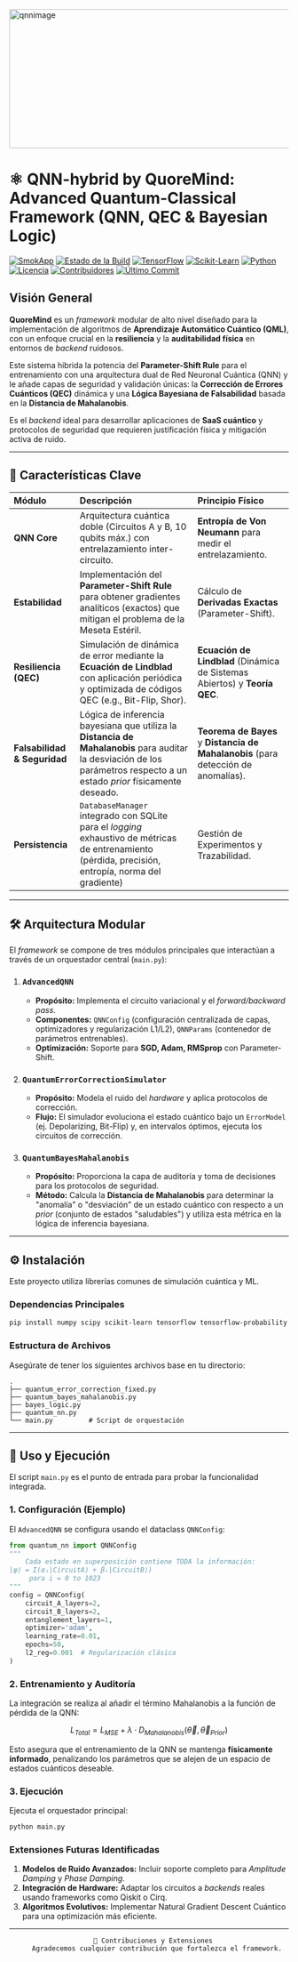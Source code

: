 <img width="980" height="250" alt="qnnimage" src="https://github.com/user-attachments/assets/9e703b44-2bb6-46ae-a91b-6a2160489ae6" />

# ⚛️ QNN-hybrid by QuoreMind: Advanced Quantum-Classical Framework (QNN, QEC & Bayesian Logic)
[![SmokApp](https://img.shields.io/badge/SmokApp-Software-black)](https://github.com/tlacaelel666/)
[![Estado de la Build](https://img.shields.io/badge/build-passing-brightgreen)](tlacaelel666/QNN-hybrid)
[![TensorFlow](https://img.shields.io/badge/TensorFlow-2.5.0-orange)](https://www.tensorflow.org/)
[![Scikit-Learn](https://img.shields.io/badge/Scikit--Learn-0.24.2-blue)](https://scikit-learn.org/)
[![Python](https://img.shields.io/badge/Python-3.8-blue)](https://www.python.org/)
[![Licencia](https://img.shields.io/badge/license-Apache2.0-blue.svg)](LICENSE)
[![Contribuidores](https://img.shields.io/github/contributors/tlacaelel666/QNN-hybrid)](https://github.com/tlacaelel666/QNN-hybrid/graphs/contributors)
[![Último Commit](https://img.shields.io/github/last-commit/tlacaelel666/QNN-hybrid)](https://github.com/tlacaelel666/QNN-hybrid/commits/main)

## Visión General

**QuoreMind** es un *framework* modular de alto nivel diseñado para la implementación de algoritmos de **Aprendizaje Automático Cuántico (QML)**, con un enfoque crucial en la **resiliencia** y la **auditabilidad física** en entornos de *backend* ruidosos.

Este sistema hibrida la potencia del **Parameter-Shift Rule** para el entrenamiento con una arquitectura dual de Red Neuronal Cuántica (QNN) y le añade capas de seguridad y validación únicas: la **Corrección de Errores Cuánticos (QEC)** dinámica y una **Lógica Bayesiana de Falsabilidad** basada en la **Distancia de Mahalanobis**.

Es el *backend* ideal para desarrollar aplicaciones de **SaaS cuántico** y protocolos de seguridad que requieren justificación física y mitigación activa de ruido.

-----

## 🔑 Características Clave

| Módulo | Descripción | Principio Físico |
| :--- | :--- | :--- |
| **QNN Core** | Arquitectura cuántica doble (Circuitos A y B, 10 qubits máx.) con entrelazamiento inter-circuito. | **Entropía de Von Neumann** para medir el entrelazamiento. |
| **Estabilidad** | Implementación del **Parameter-Shift Rule**  para obtener gradientes analíticos (exactos) que mitigan el problema de la Meseta Estéril. | Cálculo de **Derivadas Exactas** (Parameter-Shift). |
| **Resiliencia (QEC)** | Simulación de dinámica de error mediante la **Ecuación de Lindblad** con aplicación periódica y optimizada de códigos QEC (e.g., Bit-Flip, Shor). | **Ecuación de Lindblad** (Dinámica de Sistemas Abiertos) y **Teoría QEC**. |
| **Falsabilidad & Seguridad** | Lógica de inferencia bayesiana que utiliza la **Distancia de Mahalanobis**  para auditar la desviación de los parámetros respecto a un estado *prior* físicamente deseado. | **Teorema de Bayes** y **Distancia de Mahalanobis** (para detección de anomalías). |
| **Persistencia** | `DatabaseManager` integrado con SQLite para el *logging* exhaustivo de métricas de entrenamiento (pérdida, precisión, entropía, norma del gradiente) | Gestión de Experimentos y Trazabilidad. |

-----

## 🛠️ Arquitectura Modular

El *framework* se compone de tres módulos principales que interactúan a través de un orquestador central (`main.py`):

1.  ### `AdvancedQNN`

      * **Propósito:** Implementa el circuito variacional y el *forward/backward pass*.
      * **Componentes:** `QNNConfig` (configuración centralizada de capas, optimizadores y regularización L1/L2), `QNNParams` (contenedor de parámetros entrenables).
      * **Optimización:** Soporte para **SGD, Adam, RMSprop** con Parameter-Shift.

2.  ### `QuantumErrorCorrectionSimulator`

      * **Propósito:** Modela el ruido del *hardware* y aplica protocolos de corrección.
      * **Flujo:** El simulador evoluciona el estado cuántico bajo un `ErrorModel` (ej. Depolarizing, Bit-Flip) y, en intervalos óptimos, ejecuta los circuitos de corrección.

3.  ### `QuantumBayesMahalanobis`

      * **Propósito:** Proporciona la capa de auditoría y toma de decisiones para los protocolos de seguridad.
      * **Método:** Calcula la **Distancia de Mahalanobis** para determinar la "anomalía" o "desviación" de un estado cuántico con respecto a un *prior* (conjunto de estados "saludables") y utiliza esta métrica en la lógica de inferencia bayesiana.

-----

## ⚙️ Instalación

Este proyecto utiliza librerías comunes de simulación cuántica y ML.

### Dependencias Principales

```bash
pip install numpy scipy scikit-learn tensorflow tensorflow-probability matplotlib plotly
```

### Estructura de Archivos

Asegúrate de tener los siguientes archivos base en tu directorio:

```
.
├── quantum_error_correction_fixed.py
├── quantum_bayes_mahalanobis.py
├── bayes_logic.py
├── quantum_nn.py 
└── main.py         # Script de orquestación
```

-----

## 🚀 Uso y Ejecución

El script `main.py` es el punto de entrada para probar la funcionalidad integrada.

### 1\. Configuración (Ejemplo)

El `AdvancedQNN` se configura usando el dataclass `QNNConfig`:

```python
from quantum_nn import QNNConfig
"""
    Cada estado en superposición contiene TODA la información:
|ψ⟩ = Σ(αᵢ|CircuitA⟩ + βᵢ|CircuitB⟩) 
     para i = 0 to 1023
"""
config = QNNConfig(
    circuit_A_layers=2,
    circuit_B_layers=2,
    entanglement_layers=1,
    optimizer='adam',
    learning_rate=0.01,
    epochs=50,
    l2_reg=0.001  # Regularización clásica
)
```

### 2\. Entrenamiento y Auditoría

La integración se realiza al añadir el término Mahalanobis a la función de pérdida de la QNN:

$$L_{Total} = L_{MSE} + \lambda \cdot D_{Mahalanobis}(\vec{\theta}, \vec{\theta}_{Prior})$$

Esto asegura que el entrenamiento de la QNN se mantenga **físicamente informado**, penalizando los parámetros que se alejen de un espacio de estados cuánticos deseable.

### 3\. Ejecución

Ejecuta el orquestador principal:

```bash
python main.py
```
### Extensiones Futuras Identificadas

1.  **Modelos de Ruido Avanzados:** Incluir soporte completo para *Amplitude Damping* y *Phase Damping*.
2.  **Integración de Hardware:** Adaptar los circuitos a *backends* reales usando frameworks como Qiskit o Cirq.
3.  **Algoritmos Evolutivos:** Implementar Natural Gradient Descent Cuántico para una optimización más eficiente.
-----
<div align="center">
   <p> 
        
      🤝 Contribuciones y Extensiones
        Agradecemos cualquier contribución que fortalezca el framework.

   </p>
   
</div>
